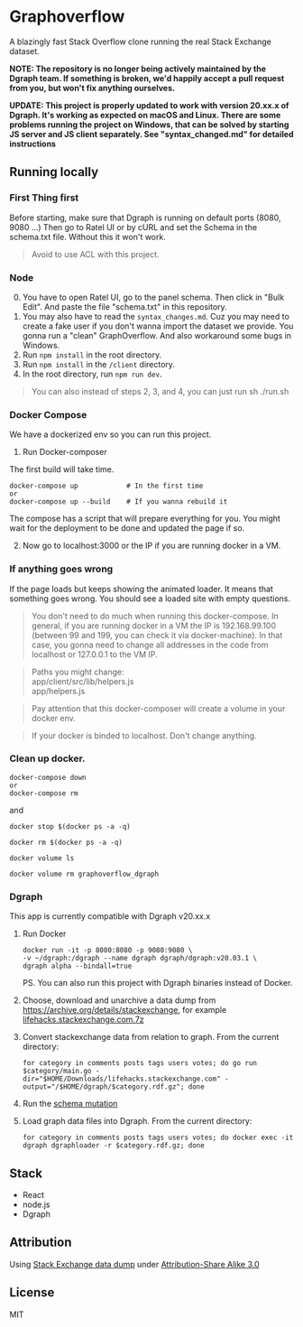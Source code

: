 # Graphoverflow

A blazingly fast Stack Overflow clone running the real Stack Exchange dataset.

**NOTE: The repository is no longer being actively maintained by the Dgraph team. If something is broken, we'd happily accept a pull request from you, but won't fix anything ourselves.**

**UPDATE: This project is properly updated to work with version 20.xx.x of Dgraph. It's working as expected on macOS and Linux. There are some problems running the project on Windows, that can be solved by starting JS server and JS client separately. See "syntax_changed.md" for detailed instructions**

## Running locally

### First Thing first

Before starting, make sure that Dgraph is running on default ports (8080, 9080 ...)
Then go to Ratel UI or by cURL and set the Schema in the schema.txt file. Without this
it won't work.

> Avoid to use ACL with this project.

### Node

0. You have to open Ratel UI, go to the panel schema. Then click in "Bulk Edit". And paste the file "schema.txt" in this repository.
1. You may also have to read the `syntax_changes.md`. Cuz you may need to create a fake user if you don't wanna import the dataset we provide. You gonna run a "clean" GraphOverflow. And also workaround some bugs in Windows.
2. Run `npm install` in the root directory.
3. Run `npm install` in the `/client` directory.
4. In the root directory, run `npm run dev`.

> You can also instead of steps 2, 3, and 4, you can just run sh ./run.sh

### Docker Compose

We have a dockerized env so you can run this project.

1. Run Docker-composer

The first build will take time.
```
docker-compose up            # In the first time
or
docker-compose up --build    # If you wanna rebuild it
```
The compose has a script that will prepare everything for you. You might wait for the deployment to be done and updated the page if so.

2. Now go to localhost:3000 or the IP if you are running docker in a VM.

### If anything goes wrong

If the page loads but keeps showing the animated loader. It means that something goes wrong. You should see a loaded site with empty questions.

>You don't need to do much when running this docker-compose. In general, if you are running docker in a VM the IP is 192.168.99.100 (between 99 and 199, you can check it via docker-machine). In that case, you gonna need to change all addresses in the code from localhost or 127.0.0.1 to the VM IP.

>Paths you might change: \
app/client/src/lib/helpers.js \
app/helpers.js

>Pay attention that this docker-composer will create a volume in your docker env.

>If your docker is binded to localhost. Don't change anything.

### Clean up docker.

```
docker-compose down
or
docker-compose rm
```
and
```
docker stop $(docker ps -a -q)

docker rm $(docker ps -a -q)

docker volume ls

docker volume rm graphoverflow_dgraph
```

### Dgraph

This app is currently compatible with Dgraph v20.xx.x

1. Run Docker

       docker run -it -p 8080:8080 -p 9080:9080 \
       -v ~/dgraph:/dgraph --name dgraph dgraph/dgraph:v20.03.1 \
       dgraph alpha --bindall=true

    PS. You can also run this project with Dgraph binaries instead of Docker.

2. Choose, download and unarchive a data dump from https://archive.org/details/stackexchange, for example [lifehacks.stackexchange.com.7z](https://archive.org/download/stackexchange/lifehacks.stackexchange.com.7z)

3. Convert stackexchange data from relation to graph. From the current directory:

       for category in comments posts tags users votes; do go run $category/main.go -dir="$HOME/Downloads/lifehacks.stackexchange.com" -output="/$HOME/dgraph/$category.rdf.gz"; done

4. Run the [schema mutation](https://github.com/dgraph-io/graphoverflow/blob/master/schema.txt)

5. Load graph data files into Dgraph. From the current directory:

       for category in comments posts tags users votes; do docker exec -it dgraph dgraphloader -r $category.rdf.gz; done


## Stack

* React
* node.js
* Dgraph

## Attribution

Using [Stack Exchange data dump](https://archive.org/details/stackexchange) under [Attribution-Share Alike 3.0](http://creativecommons.org/licenses/by-sa/3.0/)

## License

MIT
